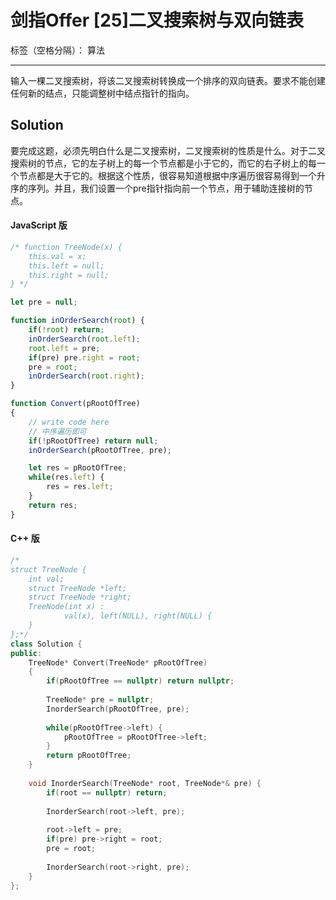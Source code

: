 ﻿# 剑指Offer [25]二叉搜索树与双向链表

标签（空格分隔）： 算法

---

输入一棵二叉搜索树，将该二叉搜索树转换成一个排序的双向链表。要求不能创建任何新的结点，只能调整树中结点指针的指向。

## Solution
要完成这题，必须先明白什么是二叉搜索树，二叉搜索树的性质是什么。对于二叉搜索树的节点，它的左子树上的每一个节点都是小于它的，而它的右子树上的每一个节点都是大于它的。根据这个性质，很容易知道根据中序遍历很容易得到一个升序的序列。并且，我们设置一个pre指针指向前一个节点，用于辅助连接树的节点。

#### JavaScript 版
```javascript
/* function TreeNode(x) {
    this.val = x;
    this.left = null;
    this.right = null;
} */

let pre = null;

function inOrderSearch(root) {
    if(!root) return;
    inOrderSearch(root.left);
    root.left = pre;
    if(pre) pre.right = root;
    pre = root;
    inOrderSearch(root.right);
}

function Convert(pRootOfTree)
{
    // write code here
    // 中序遍历即可     
    if(!pRootOfTree) return null;
    inOrderSearch(pRootOfTree, pre);

    let res = pRootOfTree;
    while(res.left) {
        res = res.left;
    }
    return res;
}
```

#### C++ 版
```c++
/*
struct TreeNode {
	int val;
	struct TreeNode *left;
	struct TreeNode *right;
	TreeNode(int x) :
			val(x), left(NULL), right(NULL) {
	}
};*/
class Solution {
public:
    TreeNode* Convert(TreeNode* pRootOfTree)
    {
        if(pRootOfTree == nullptr) return nullptr;
        
        TreeNode* pre = nullptr;
        InorderSearch(pRootOfTree, pre);
        
        while(pRootOfTree->left) {
            pRootOfTree = pRootOfTree->left;
        }
        return pRootOfTree;
    }
    
    void InorderSearch(TreeNode* root, TreeNode*& pre) {
        if(root == nullptr) return;
        
        InorderSearch(root->left, pre);
        
        root->left = pre;
        if(pre) pre->right = root;
        pre = root;
        
        InorderSearch(root->right, pre);
    }
};
```